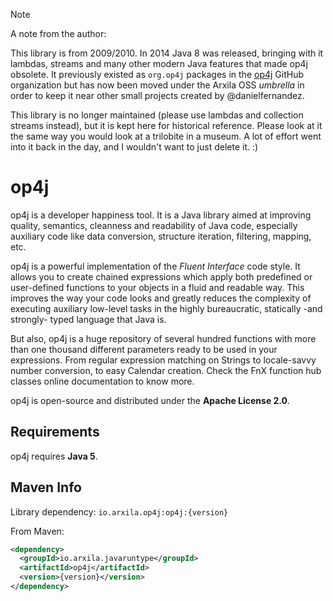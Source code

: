 
> [!NOTE]
> A note from the author:
> 
> This library is from 2009/2010. In 2014 Java 8 was released, bringing with it lambdas, streams and
> many other modern Java features that made op4j obsolete. It previously existed as `org.op4j` packages
> in the [op4j](https://github.com/op4j) GitHub organization but has now been moved under the Arxila OSS _umbrella_ 
> in order to keep it near other small projects created by @danielfernandez.
> 
> This library is no longer maintained (please use lambdas and collection streams instead), but it is kept here for
> historical reference. Please look at it the same way you would look at a trilobite in a museum. A lot of effort
> went into it back in the day, and I wouldn't want to just delete it. :)



op4j
====

op4j is a developer happiness tool. It is a Java library aimed at improving quality, semantics, cleanness 
and readability of Java code, especially auxiliary code like data conversion, structure iteration, filtering,
mapping, etc.

op4j is a powerful implementation of the _Fluent Interface_ code style. It allows you to create chained expressions
which apply both predefined or user-defined functions to your objects in a fluid and readable way. This improves
the way your code looks and greatly reduces the complexity of executing auxiliary low-level tasks in the highly
bureaucratic, statically -and strongly- typed language that Java is.

But also, op4j is a huge repository of several hundred functions with more than one thousand different
parameters ready to be used in your expressions. From regular expression matching on Strings to locale-savvy number
conversion, to easy Calendar creation. Check the FnX function hub classes online documentation to know more.

op4j is open-source and distributed under the **Apache License 2.0**.



Requirements
------------

op4j requires **Java 5**.



Maven Info
----------

Library dependency: `io.arxila.op4j:op4j:{version}`

From Maven:

```xml
<dependency>
  <groupId>io.arxila.javaruntype</groupId>
  <artifactId>op4j</artifactId>
  <version>{version}</version>
</dependency>
```


